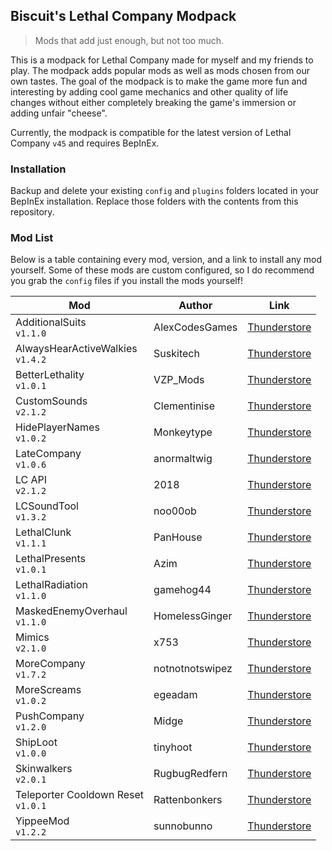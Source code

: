 
## Biscuit's Lethal Company Modpack

> Mods that add just enough, but not too much.

This is a modpack for Lethal Company made for myself and my friends to play. The modpack adds popular mods as well as mods chosen from our own tastes. The goal of the modpack is to make the game more fun and interesting by adding cool game mechanics and other quality of life changes without either completely breaking the game's immersion or adding unfair "cheese".

Currently, the modpack is compatible for the latest version of Lethal Company `v45` and requires BepInEx.

### Installation
Backup and delete your existing `config` and `plugins` folders located in your BepInEx installation. Replace those folders with the contents from this repository.

### Mod List
Below is a table containing every mod, version, and a link to install any mod yourself. Some of these mods are custom configured, so I do recommend you grab the `config` files if you install the mods yourself!

|Mod|Author|Link|
|--|--|--|
|AdditionalSuits<br>`v1.1.0`|AlexCodesGames|[Thunderstore](https://thunderstore.io/c/lethal-company/p/AlexCodesGames/AdditionalSuits/)|
|AlwaysHearActiveWalkies<br>`v1.4.2`|Suskitech|[Thunderstore](https://thunderstore.io/c/lethal-company/p/Suskitech/AlwaysHearActiveWalkies/)|
|BetterLethality<br>`v1.0.1`|VZP_Mods|[Thunderstore](https://thunderstore.io/c/lethal-company/p/VZP_Mods/BetterLethality/)|
|CustomSounds<br>`v2.1.2`|Clementinise|[Thunderstore](https://thunderstore.io/c/lethal-company/p/Clementinise/CustomSounds/)|
|HidePlayerNames<br>`v1.0.2`|Monkeytype|[Thunderstore](https://thunderstore.io/c/lethal-company/p/Monkeytype/HidePlayerNames/)|
|LateCompany<br>`v1.0.6`|anormaltwig|[Thunderstore](https://thunderstore.io/c/lethal-company/p/anormaltwig/LateCompany/)|
|LC API<br>`v2.1.2`|2018|[Thunderstore](https://thunderstore.io/c/lethal-company/p/2018/LC_API/)|
|LCSoundTool<br>`v1.3.2`|noo00ob|[Thunderstore](https://thunderstore.io/c/lethal-company/p/no00ob/LCSoundTool/)|
|LethalClunk<br>`v1.1.1`|PanHouse|[Thunderstore](https://thunderstore.io/c/lethal-company/p/PanHouse/LethalClunk/)|
|LethalPresents<br>`v1.0.1`|Azim|[Thunderstore](https://thunderstore.io/c/lethal-company/p/Azim/LethalPresents/)|
|LethalRadiation<br>`v1.1.0`|gamehog44|[Thunderstore](https://thunderstore.io/c/lethal-company/p/gamehog44/LethalRadiation/)|
|MaskedEnemyOverhaul<br>`v1.1.0`|HomelessGinger|[Thunderstore](https://thunderstore.io/c/lethal-company/p/HomelessGinger/MaskedEnemyOverhaul/)|
|Mimics<br>`v2.1.0`|x753|[Thunderstore](https://thunderstore.io/c/lethal-company/p/x753/Mimics/)|
|MoreCompany<br>`v1.7.2`|notnotnotswipez|[Thunderstore](https://thunderstore.io/c/lethal-company/p/notnotnotswipez/MoreCompany/)|
|MoreScreams<br>`v1.0.2`|egeadam|[Thunderstore](https://thunderstore.io/c/lethal-company/p/egeadam/MoreScreams/)|
|PushCompany<br>`v1.2.0`|Midge|[Thunderstore](https://thunderstore.io/c/lethal-company/p/Midge/PushCompany/)|
|ShipLoot<br>`v1.0.0`|tinyhoot|[Thunderstore](https://thunderstore.io/c/lethal-company/p/tinyhoot/ShipLoot/)|
|Skinwalkers<br>`v2.0.1`|RugbugRedfern|[Thunderstore](https://thunderstore.io/c/lethal-company/p/RugbugRedfern/Skinwalkers/)|
|Teleporter Cooldown Reset<br>`v1.0.1`|Rattenbonkers|[Thunderstore](https://thunderstore.io/c/lethal-company/p/Rattenbonkers/Teleporter_Cooldown_Reset/)|
|YippeeMod<br>`v1.2.2`|sunnobunno|[Thunderstore](https://thunderstore.io/c/lethal-company/p/sunnobunno/YippeeMod/)|
